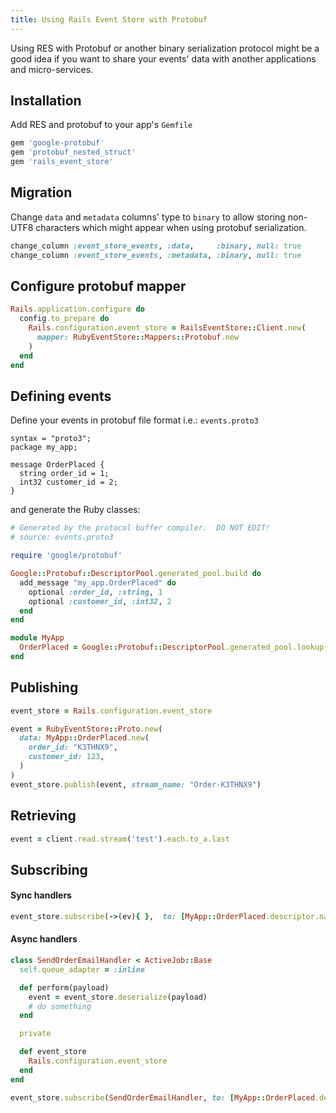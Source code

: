 ```yaml
---
title: Using Rails Event Store with Protobuf
---
```


Using RES with Protobuf or another binary serialization protocol might be a good idea if you want to share your events' data with another applications and micro-services.

## Installation

Add RES and protobuf to your app's `Gemfile`

```ruby
gem 'google-protobuf'
gem 'protobuf_nested_struct'
gem 'rails_event_store'
```

## Migration

Change `data` and `metadata` columns' type to `binary` to allow storing
non-UTF8 characters which might appear when using protobuf serialization.

```ruby
change_column :event_store_events, :data,     :binary, null: true
change_column :event_store_events, :metadata, :binary, null: true
```

## Configure protobuf mapper

```ruby
Rails.application.configure do
  config.to_prepare do
    Rails.configuration.event_store = RailsEventStore::Client.new(
      mapper: RubyEventStore::Mappers::Protobuf.new
    )
  end
end
```

## Defining events

Define your events in protobuf file format i.e.: `events.proto3`

```
syntax = "proto3";
package my_app;

message OrderPlaced {
  string order_id = 1;
  int32 customer_id = 2;
}
```

and generate the Ruby classes:

```ruby
# Generated by the protocol buffer compiler.  DO NOT EDIT!
# source: events.proto3

require 'google/protobuf'

Google::Protobuf::DescriptorPool.generated_pool.build do
  add_message "my_app.OrderPlaced" do
    optional :order_id, :string, 1
    optional :customer_id, :int32, 2
  end
end

module MyApp
  OrderPlaced = Google::Protobuf::DescriptorPool.generated_pool.lookup("my_app.OrderPlaced").msgclass
end
```

## Publishing

```ruby
event_store = Rails.configuration.event_store

event = RubyEventStore::Proto.new(
  data: MyApp::OrderPlaced.new(
    order_id: "K3THNX9",
    customer_id: 123,
  )
)
event_store.publish(event, stream_name: "Order-K3THNX9")
```

## Retrieving

```ruby
event = client.read.stream('test').each.to_a.last
```

## Subscribing

#### Sync handlers

```ruby
event_store.subscribe(->(ev){ },  to: [MyApp::OrderPlaced.descriptor.name])
```

#### Async handlers

```ruby
class SendOrderEmailHandler < ActiveJob::Base
  self.queue_adapter = :inline

  def perform(payload)
    event = event_store.deserialize(payload)
    # do something
  end

  private

  def event_store
    Rails.configuration.event_store
  end
end

event_store.subscribe(SendOrderEmailHandler, to: [MyApp::OrderPlaced.descriptor.name])
```
